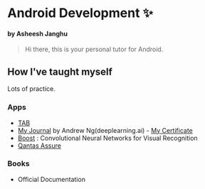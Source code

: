 # Android Development ✨
#### by Asheesh Janghu

> Hi there, this is your personal tutor for Android.

## How I've taught myself
Lots of practice.

### Apps
- [TAB](https://www.tab.com.au)
- [My Journal](https://www.coursera.org/specializations/deep-learning) by Andrew Ng(deeplearning.ai) - [My Certificate](https://www.coursera.org/account/accomplishments/specialization/9P7MT6YVZP9T)
- [Boost](http://cs231n.stanford.edu/) : Convolutional Neural Networks for Visual Recognition
- [Qantas Assure](https://www.datacamp.com/tracks/machine-learning-with-python)

### Books
- Official Documentation
